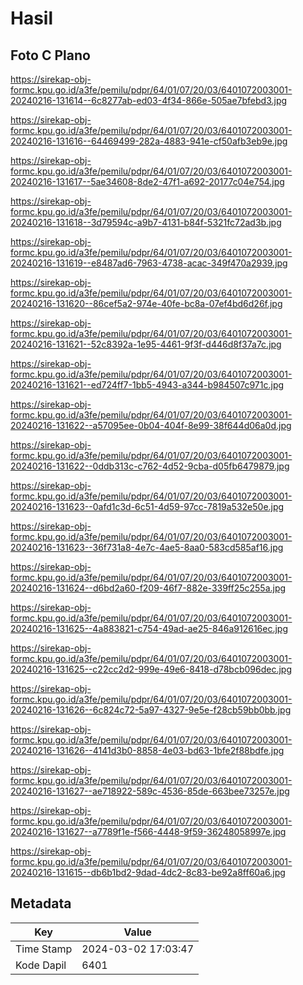# Hasil

## Foto C Plano

https://sirekap-obj-formc.kpu.go.id/a3fe/pemilu/pdpr/64/01/07/20/03/6401072003001-20240216-131614--6c8277ab-ed03-4f34-866e-505ae7bfebd3.jpg

https://sirekap-obj-formc.kpu.go.id/a3fe/pemilu/pdpr/64/01/07/20/03/6401072003001-20240216-131616--64469499-282a-4883-941e-cf50afb3eb9e.jpg

https://sirekap-obj-formc.kpu.go.id/a3fe/pemilu/pdpr/64/01/07/20/03/6401072003001-20240216-131617--5ae34608-8de2-47f1-a692-20177c04e754.jpg

https://sirekap-obj-formc.kpu.go.id/a3fe/pemilu/pdpr/64/01/07/20/03/6401072003001-20240216-131618--3d79594c-a9b7-4131-b84f-5321fc72ad3b.jpg

https://sirekap-obj-formc.kpu.go.id/a3fe/pemilu/pdpr/64/01/07/20/03/6401072003001-20240216-131619--e8487ad6-7963-4738-acac-349f470a2939.jpg

https://sirekap-obj-formc.kpu.go.id/a3fe/pemilu/pdpr/64/01/07/20/03/6401072003001-20240216-131620--86cef5a2-974e-40fe-bc8a-07ef4bd6d26f.jpg

https://sirekap-obj-formc.kpu.go.id/a3fe/pemilu/pdpr/64/01/07/20/03/6401072003001-20240216-131621--52c8392a-1e95-4461-9f3f-d446d8f37a7c.jpg

https://sirekap-obj-formc.kpu.go.id/a3fe/pemilu/pdpr/64/01/07/20/03/6401072003001-20240216-131621--ed724ff7-1bb5-4943-a344-b984507c971c.jpg

https://sirekap-obj-formc.kpu.go.id/a3fe/pemilu/pdpr/64/01/07/20/03/6401072003001-20240216-131622--a57095ee-0b04-404f-8e99-38f644d06a0d.jpg

https://sirekap-obj-formc.kpu.go.id/a3fe/pemilu/pdpr/64/01/07/20/03/6401072003001-20240216-131622--0ddb313c-c762-4d52-9cba-d05fb6479879.jpg

https://sirekap-obj-formc.kpu.go.id/a3fe/pemilu/pdpr/64/01/07/20/03/6401072003001-20240216-131623--0afd1c3d-6c51-4d59-97cc-7819a532e50e.jpg

https://sirekap-obj-formc.kpu.go.id/a3fe/pemilu/pdpr/64/01/07/20/03/6401072003001-20240216-131623--36f731a8-4e7c-4ae5-8aa0-583cd585af16.jpg

https://sirekap-obj-formc.kpu.go.id/a3fe/pemilu/pdpr/64/01/07/20/03/6401072003001-20240216-131624--d6bd2a60-f209-46f7-882e-339ff25c255a.jpg

https://sirekap-obj-formc.kpu.go.id/a3fe/pemilu/pdpr/64/01/07/20/03/6401072003001-20240216-131625--4a883821-c754-49ad-ae25-846a912616ec.jpg

https://sirekap-obj-formc.kpu.go.id/a3fe/pemilu/pdpr/64/01/07/20/03/6401072003001-20240216-131625--c22cc2d2-999e-49e6-8418-d78bcb096dec.jpg

https://sirekap-obj-formc.kpu.go.id/a3fe/pemilu/pdpr/64/01/07/20/03/6401072003001-20240216-131626--6c824c72-5a97-4327-9e5e-f28cb59bb0bb.jpg

https://sirekap-obj-formc.kpu.go.id/a3fe/pemilu/pdpr/64/01/07/20/03/6401072003001-20240216-131626--4141d3b0-8858-4e03-bd63-1bfe2f88bdfe.jpg

https://sirekap-obj-formc.kpu.go.id/a3fe/pemilu/pdpr/64/01/07/20/03/6401072003001-20240216-131627--ae718922-589c-4536-85de-663bee73257e.jpg

https://sirekap-obj-formc.kpu.go.id/a3fe/pemilu/pdpr/64/01/07/20/03/6401072003001-20240216-131627--a7789f1e-f566-4448-9f59-36248058997e.jpg

https://sirekap-obj-formc.kpu.go.id/a3fe/pemilu/pdpr/64/01/07/20/03/6401072003001-20240216-131615--db6b1bd2-9dad-4dc2-8c83-be92a8ff60a6.jpg


## Metadata

| Key        | Value               |
| ---------- | ------------------- |
| Time Stamp | 2024-03-02 17:03:47 |
| Kode Dapil | 6401                |



